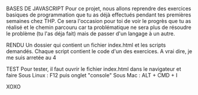 BASES DE JAVASCRIPT
Pour ce projet, nous allons reprendre des exercices basiques de programmation que tu as déjà effectués pendant tes premières semaines chez THP. Ce sera l'occasion pour toi de voir le progrès que tu as réalisé et le chemin parcouru car ta problématique ne sera plus de résoudre le problème (tu l'as déja fait) mais de passer d'un langage à un autre.

RENDU
Un dossier qui contient un fichier index.html et les scripts demandés. Chaque script contient le code d'un des exercices. 
A vrai dire, je me suis arretée au 4

TEST
Pour tester, il faut ouvrir le fichier index.html dans le navigateur et faire
    Sous Linux : F12 puis onglet "console"
    Sous Mac : ALT + CMD + I

XOXO
